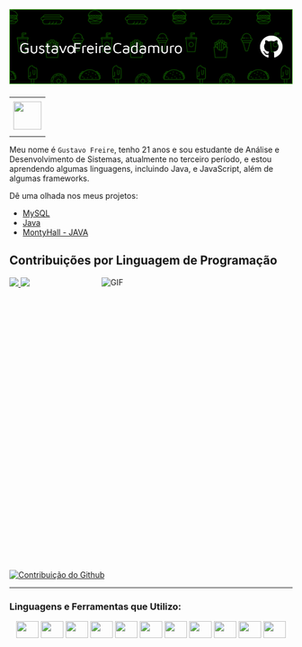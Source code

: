 <div>
<img align="center" alt="Header" src="https://github.com/gu1334/gu1334/blob/main/github-header-image.png"/>
</div>

###

<div align="center">
<table>
<tr>
 <td align="center" colspan="11"></td>
</tr> 
<tr>
<td><a href="https://www.linkedin.com/in/gustavo-freire-bb56b6185/" target="_blank"><img src="https://github.com/joaopauloaramuni/joaopauloaramuni/blob/main/img/linkedin2.png?raw=true" width="50px" height="50px"/></a>
</td>
</tr>
<tr>
 <td align="center" colspan="11"></td>
</tr> 
</table>
</div>

Meu nome é <code>Gustavo Freire</code>, tenho 21 anos e sou estudante de Análise e Desenvolvimento de Sistemas, atualmente no terceiro período, e estou aprendendo algumas linguagens, incluindo Java, e JavaScript, além de algumas frameworks.


Dê uma olhada nos meus projetos:
- [MySQL](https://github.com/gu1334/banco-de-dados)
- [Java](https://github.com/gu1334/LOTOFACIL)
- [MontyHall - JAVA](https://github.com/gu1334/MontyHall)



## Contribuições por Linguagem de Programação

<div>
<div>
<img align="right" alt="GIF" src="https://github.com/joaopauloaramuni/joaopauloaramuni/blob/main/img/dev2.gif" width="340px" height="520px"/>
</div>

<div align="justify">



   
  <a href="https://github.com/gu1334/convoychat">
    <img height="150" src="https://github-readme-stats.vercel.app/api/top-langs/?username=gu1334&layout=compact&langs_count=8&card_width=320" />
  </a>
    <a href="https://github.com/gu1334/github-readme-stats">
    <img height="200" src="https://github-readme-stats.vercel.app/api?username=gu1334" />
</a>
  
[![Contribuição do Github](https://github-readme-streak-stats.herokuapp.com/?user=gu1334)](https://github.com/gu1334)

</div>
</div>

-----

<div>


### Linguagens e Ferramentas que Utilizo:
<div style="display: inline_block;" align="center">
  <img height="30" width="40" src="https://cdn.jsdelivr.net/gh/devicons/devicon/icons/css3/css3-original.svg" />
  <img height="30" width="40" src="https://cdn.jsdelivr.net/gh/devicons/devicon/icons/html5/html5-original.svg" />
  <img height="30" width="40" src="https://cdn.jsdelivr.net/gh/devicons/devicon/icons/javascript/javascript-original.svg" />
  <img height="30" width="40" src="https://cdn.jsdelivr.net/gh/devicons/devicon/icons/c/c-original.svg" />
  <img height="30" width="40" src="https://cdn.jsdelivr.net/gh/devicons/devicon/icons/mysql/mysql-original.svg" />
  <img height="30" width="40" src="https://cdn.jsdelivr.net/gh/devicons/devicon/icons/java/java-original.svg" />
  <img height="30" width="40" src="https://cdn.jsdelivr.net/gh/devicons/devicon/icons/csharp/csharp-original.svg" />
  <img height="30" width="40" src="https://cdn.jsdelivr.net/gh/devicons/devicon/icons/xamarin/xamarin-original.svg" />
  <img height="30" width="40" src="https://cdn.jsdelivr.net/gh/devicons/devicon/icons/visualstudio/visualstudio-original.svg" />
  <img height="30" width="40" src="https://cdn.jsdelivr.net/gh/devicons/devicon/icons/vscode/vscode-original.svg" />
  <img height="30" width="40" src="https://cdn.jsdelivr.net/gh/devicons/devicon/icons/intellij/intellij-original.svg" />
</div>



